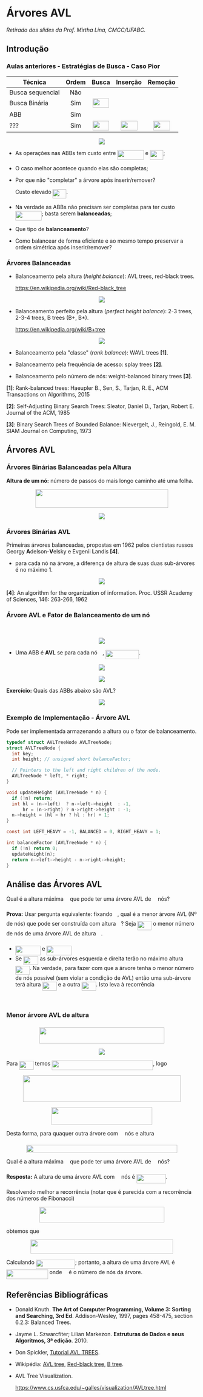 # Árvores AVL
*Retirado dos slides da Prof. Mirtha Lina, CMCC/UFABC.*

## Introdução

### Aulas anteriores - Estratégias de Busca - Caso Pior

| Técnica          | Ordem | Busca     | Inserção  | Remoção   |
| ---------------- | :---: | :-------: | :-------: | :-------: |
| Busca sequencial | Não   | <img src="https://rawgit.com/alessandrojean/AED-I-2018.1/master/classes/theory/2018.03.28/svgs/55a049b8f161ae7cfeb0197d75aff967.svg?invert_in_darkmode" align=middle width=9.867000000000003pt height=14.155350000000013pt/>       | <img src="https://rawgit.com/alessandrojean/AED-I-2018.1/master/classes/theory/2018.03.28/svgs/55a049b8f161ae7cfeb0197d75aff967.svg?invert_in_darkmode" align=middle width=9.867000000000003pt height=14.155350000000013pt/>       | <img src="https://rawgit.com/alessandrojean/AED-I-2018.1/master/classes/theory/2018.03.28/svgs/55a049b8f161ae7cfeb0197d75aff967.svg?invert_in_darkmode" align=middle width=9.867000000000003pt height=14.155350000000013pt/>       |
| Busca Binária    | Sim   | <img src="https://rawgit.com/alessandrojean/AED-I-2018.1/master/classes/theory/2018.03.28/svgs/79badfc8340e83b5f4e91765c36fd4fe.svg?invert_in_darkmode" align=middle width=43.885215pt height=24.65759999999998pt/> | <img src="https://rawgit.com/alessandrojean/AED-I-2018.1/master/classes/theory/2018.03.28/svgs/55a049b8f161ae7cfeb0197d75aff967.svg?invert_in_darkmode" align=middle width=9.867000000000003pt height=14.155350000000013pt/>       | <img src="https://rawgit.com/alessandrojean/AED-I-2018.1/master/classes/theory/2018.03.28/svgs/55a049b8f161ae7cfeb0197d75aff967.svg?invert_in_darkmode" align=middle width=9.867000000000003pt height=14.155350000000013pt/>       |
| ABB              | Sim   | <img src="https://rawgit.com/alessandrojean/AED-I-2018.1/master/classes/theory/2018.03.28/svgs/2ad9d098b937e46f9f58968551adac57.svg?invert_in_darkmode" align=middle width=9.471165000000003pt height=22.831379999999992pt/>       | <img src="https://rawgit.com/alessandrojean/AED-I-2018.1/master/classes/theory/2018.03.28/svgs/2ad9d098b937e46f9f58968551adac57.svg?invert_in_darkmode" align=middle width=9.471165000000003pt height=22.831379999999992pt/>       | <img src="https://rawgit.com/alessandrojean/AED-I-2018.1/master/classes/theory/2018.03.28/svgs/2ad9d098b937e46f9f58968551adac57.svg?invert_in_darkmode" align=middle width=9.471165000000003pt height=22.831379999999992pt/>       |
| ???              | Sim   | <img src="https://rawgit.com/alessandrojean/AED-I-2018.1/master/classes/theory/2018.03.28/svgs/79badfc8340e83b5f4e91765c36fd4fe.svg?invert_in_darkmode" align=middle width=43.885215pt height=24.65759999999998pt/> | <img src="https://rawgit.com/alessandrojean/AED-I-2018.1/master/classes/theory/2018.03.28/svgs/79badfc8340e83b5f4e91765c36fd4fe.svg?invert_in_darkmode" align=middle width=43.885215pt height=24.65759999999998pt/> | <img src="https://rawgit.com/alessandrojean/AED-I-2018.1/master/classes/theory/2018.03.28/svgs/79badfc8340e83b5f4e91765c36fd4fe.svg?invert_in_darkmode" align=middle width=43.885215pt height=24.65759999999998pt/> |

<p align="center">
  <img src="img/img1.png">
</p>

- As operações nas ABBs tem custo entre <img src="https://rawgit.com/alessandrojean/AED-I-2018.1/master/classes/theory/2018.03.28/svgs/9cf64727487f57b15f4c7a257f1dbaca.svg?invert_in_darkmode" align=middle width=69.66613500000001pt height=24.65759999999998pt/> e <img src="https://rawgit.com/alessandrojean/AED-I-2018.1/master/classes/theory/2018.03.28/svgs/1f08ccc9cd7309ba1e756c3d9345ad9f.svg?invert_in_darkmode" align=middle width=35.647755pt height=24.65759999999998pt/>;
- O caso melhor acontece quando elas são completas;
- Por que não "completar" a árvore após inserir/remover?

  Custo elevado <img src="https://rawgit.com/alessandrojean/AED-I-2018.1/master/classes/theory/2018.03.28/svgs/1f08ccc9cd7309ba1e756c3d9345ad9f.svg?invert_in_darkmode" align=middle width=35.647755pt height=24.65759999999998pt/>.
- Na verdade as ABBs não precisam ser completas para ter custo <img src="https://rawgit.com/alessandrojean/AED-I-2018.1/master/classes/theory/2018.03.28/svgs/9cf64727487f57b15f4c7a257f1dbaca.svg?invert_in_darkmode" align=middle width=69.66613500000001pt height=24.65759999999998pt/>;
basta serem **balanceadas**;
- Que tipo de **balanceamento**?
- Como balancear de forma eficiente e ao mesmo tempo preservar a ordem
simétrica após inserir/remover?

### Árvores Balanceadas

- Balanceamento pela altura (*height balance*): AVL trees, red-black trees.

  https://en.wikipedia.org/wiki/Red-black_tree

<p align="center">
  <img src="img/img2.png">
</p>

- Balanceamento perfeito pela altura (*perfect height balance*):
2-3 trees, 2-3-4 trees, B trees (B+, B*).

  https://en.wikipedia.org/wiki/B+tree

<p align="center">
  <img src="img/img3.png">
</p>

- Balanceamento pela "classe" (*rank balance*): WAVL trees **[1]**.

- Balanceamento pela frequência de acesso: splay trees **[2]**.

- Balanceamento pelo número de nós: weight-balanced binary trees **[3]**.  

**[1]**: Rank-balanced trees: Haeupler B., Sen, S., Tarjan, R. E., ACM Transactions 
on Algorithms, 2015

**[2]**: Self-Adjusting Binary Search Trees: Sleator, Daniel D., Tarjan, Robert E.
Journal of the ACM, 1985

**[3]**: Binary Search Trees of Bounded Balance: Nievergelt, J., Reingold, E. M.
SIAM Journal on Computing, 1973

## Árvores AVL

### Árvores Binárias Balanceadas pela Altura

**Altura de um nó:** número de passos do mais longo caminho até uma folha.

<p align="center"><img src="https://rawgit.com/alessandrojean/AED-I-2018.1/master/classes/theory/2018.03.28/svgs/8e9b93777db13f693d263b596215dd97.svg?invert_in_darkmode" align=middle width=350.988pt height=49.31553pt/></p>

<p align="center">
  <img src="img/img4.png">
</p>

### Árvores Binárias AVL

Primeiras árvores balanceadas, propostas em 1962 pelos cientistas russos
Georgy **A**delson-**V**elsky e Evgenii **L**andis **[4]**.

- para cada nó na árvore, a diferença de altura de suas duas sub-árvores é
no máximo 1.

<p align="center">
  <img src="img/img5.png">
</p>

**[4]**: An algorithm for the organization of information. Proc. USSR Academy of
Sciences, 146: 263-266, 1962

### Árvore AVL e Fator de Balanceamento de um nó <img src="https://rawgit.com/alessandrojean/AED-I-2018.1/master/classes/theory/2018.03.28/svgs/55a049b8f161ae7cfeb0197d75aff967.svg?invert_in_darkmode" align=middle width=9.867000000000003pt height=14.155350000000013pt/>

<p align="center"><img src="https://rawgit.com/alessandrojean/AED-I-2018.1/master/classes/theory/2018.03.28/svgs/253c68ec7096f4ac76a9318a647c7f27.svg?invert_in_darkmode" align=middle width=248.79855pt height=16.438356pt/></p>

<p align="center">
  <img src="img/img6.png">
</p>

- Uma ABB é **AVL** se para cada nó <img src="https://rawgit.com/alessandrojean/AED-I-2018.1/master/classes/theory/2018.03.28/svgs/55a049b8f161ae7cfeb0197d75aff967.svg?invert_in_darkmode" align=middle width=9.867000000000003pt height=14.155350000000013pt/>, <img src="https://rawgit.com/alessandrojean/AED-I-2018.1/master/classes/theory/2018.03.28/svgs/f2e24e333ddee4dd3ecbf6b80321cc87.svg?invert_in_darkmode" align=middle width=88.068915pt height=24.65759999999998pt/>.

<p align="center">
  <img src="img/img7.png">
</p>

<p align="center">
  <img src="img/img8.png">
</p>

**Exercício:** Quais das ABBs abaixo são AVL?

<p align="center">
  <img src="img/img9.png">
</p>

### Exemplo de Implementação - Árvore AVL

Pode ser implementada armazenando a altura ou o fator de balanceamento.

```c
typedef struct AVLTreeNode AVLTreeNode;
struct AVLTreeNode {
  int key;
  int height; // unsigned short balanceFactor;

  // Pointers to the left and right children of the node.
  AVLTreeNode * left, * right;
}

void updateHeight (AVLTreeNode * n) {
  if (!n) return;
  int hl = (n->left)  ? n->left->height  : -1,
      hr = (n->right) ? n->right->height : -1;
  n->height = (hl > hr ? hl : hr) + 1;
}

const int LEFT_HEAVY = -1, BALANCED = 0, RIGHT_HEAVY = 1;

int balanceFactor (AVLTreeNode * n) {
  if (!n) return 0;
  updateHeight(n);
  return n->left->height - n->right->height;
}
```

## Análise das Árvores AVL

Qual é a altura máxima <img src="https://rawgit.com/alessandrojean/AED-I-2018.1/master/classes/theory/2018.03.28/svgs/2ad9d098b937e46f9f58968551adac57.svg?invert_in_darkmode" align=middle width=9.471165000000003pt height=22.831379999999992pt/> que pode ter uma árvore AVL de <img src="https://rawgit.com/alessandrojean/AED-I-2018.1/master/classes/theory/2018.03.28/svgs/55a049b8f161ae7cfeb0197d75aff967.svg?invert_in_darkmode" align=middle width=9.867000000000003pt height=14.155350000000013pt/> nós?

**Prova:** Usar pergunta equivalente: fixando <img src="https://rawgit.com/alessandrojean/AED-I-2018.1/master/classes/theory/2018.03.28/svgs/2ad9d098b937e46f9f58968551adac57.svg?invert_in_darkmode" align=middle width=9.471165000000003pt height=22.831379999999992pt/>, qual é a menor árvore
AVL (Nº de nós) que pode ser construída com altura <img src="https://rawgit.com/alessandrojean/AED-I-2018.1/master/classes/theory/2018.03.28/svgs/2ad9d098b937e46f9f58968551adac57.svg?invert_in_darkmode" align=middle width=9.471165000000003pt height=22.831379999999992pt/>? Seja <img src="https://rawgit.com/alessandrojean/AED-I-2018.1/master/classes/theory/2018.03.28/svgs/75aaccdab5321b6ae9758ac6b88ac1af.svg?invert_in_darkmode" align=middle width=37.256505000000004pt height=24.65759999999998pt/> o
menor número de nós de uma árvore AVL de altura <img src="https://rawgit.com/alessandrojean/AED-I-2018.1/master/classes/theory/2018.03.28/svgs/2ad9d098b937e46f9f58968551adac57.svg?invert_in_darkmode" align=middle width=9.471165000000003pt height=22.831379999999992pt/>.

- <img src="https://rawgit.com/alessandrojean/AED-I-2018.1/master/classes/theory/2018.03.28/svgs/3c1ab59cb6504888e1b5b3ed37157f33.svg?invert_in_darkmode" align=middle width=66.14157pt height=24.65759999999998pt/> e <img src="https://rawgit.com/alessandrojean/AED-I-2018.1/master/classes/theory/2018.03.28/svgs/8531d974065c04447a17072e99aa5bbf.svg?invert_in_darkmode" align=middle width=66.14157pt height=24.65759999999998pt/>
- Se <img src="https://rawgit.com/alessandrojean/AED-I-2018.1/master/classes/theory/2018.03.28/svgs/94bd3bac738cb5ace3e7a7bb8ed7b503.svg?invert_in_darkmode" align=middle width=39.608085pt height=22.831379999999992pt/> as sub-árvores esquerda e direita terão no máximo altura
<img src="https://rawgit.com/alessandrojean/AED-I-2018.1/master/classes/theory/2018.03.28/svgs/c84cc62ecb00e0df700742b534ade734.svg?invert_in_darkmode" align=middle width=37.781535000000005pt height=22.831379999999992pt/>. Na verdade, para fazer com que a árvore tenha o menor número
de nós possível (sem violar a condição de AVL) então uma sub-árvore terá
altura <img src="https://rawgit.com/alessandrojean/AED-I-2018.1/master/classes/theory/2018.03.28/svgs/c84cc62ecb00e0df700742b534ade734.svg?invert_in_darkmode" align=middle width=37.781535000000005pt height=22.831379999999992pt/> e a outra <img src="https://rawgit.com/alessandrojean/AED-I-2018.1/master/classes/theory/2018.03.28/svgs/ed3d03f09a04c1d4e2eee6117df2f9b1.svg?invert_in_darkmode" align=middle width=37.781535000000005pt height=22.831379999999992pt/>. Isto leva à recorrência

<p align="center"><img src="https://rawgit.com/alessandrojean/AED-I-2018.1/master/classes/theory/2018.03.28/svgs/87e66a7d2a2041c9b4fdc0f2bee3ae9a.svg?invert_in_darkmode" align=middle width=330.46365pt height=16.438356pt/></p>

### Menor árvore AVL de altura <img src="https://rawgit.com/alessandrojean/AED-I-2018.1/master/classes/theory/2018.03.28/svgs/2ad9d098b937e46f9f58968551adac57.svg?invert_in_darkmode" align=middle width=9.471165000000003pt height=22.831379999999992pt/>

<p align="center"><img src="https://rawgit.com/alessandrojean/AED-I-2018.1/master/classes/theory/2018.03.28/svgs/c58b8bc03be6e7a227946417eaa49660.svg?invert_in_darkmode" align=middle width=330.46365pt height=41.09589pt/></p>

<p align="center">
  <img src="img/img10.png">
</p>

Para <img src="https://rawgit.com/alessandrojean/AED-I-2018.1/master/classes/theory/2018.03.28/svgs/c84cc62ecb00e0df700742b534ade734.svg?invert_in_darkmode" align=middle width=37.781535000000005pt height=22.831379999999992pt/> temos <img src="https://rawgit.com/alessandrojean/AED-I-2018.1/master/classes/theory/2018.03.28/svgs/d26be3830c7e83099820d01bb348e268.svg?invert_in_darkmode" align=middle width=267.020655pt height=24.65759999999998pt/>, logo

<p align="center"><img src="https://rawgit.com/alessandrojean/AED-I-2018.1/master/classes/theory/2018.03.28/svgs/469cfa64c7ba215c4096bb997d89628b.svg?invert_in_darkmode" align=middle width=415.33305pt height=70.501695pt/></p>

<p align="center"><img src="https://rawgit.com/alessandrojean/AED-I-2018.1/master/classes/theory/2018.03.28/svgs/a541fbc5ae16f9440fede6239c041254.svg?invert_in_darkmode" align=middle width=266.2803pt height=45.67959pt/></p>

Desta forma, para quaquer outra árvore com <img src="https://rawgit.com/alessandrojean/AED-I-2018.1/master/classes/theory/2018.03.28/svgs/55a049b8f161ae7cfeb0197d75aff967.svg?invert_in_darkmode" align=middle width=9.867000000000003pt height=14.155350000000013pt/> nós e altura <img src="https://rawgit.com/alessandrojean/AED-I-2018.1/master/classes/theory/2018.03.28/svgs/2ad9d098b937e46f9f58968551adac57.svg?invert_in_darkmode" align=middle width=9.471165000000003pt height=22.831379999999992pt/>

<p align="center"><img src="https://rawgit.com/alessandrojean/AED-I-2018.1/master/classes/theory/2018.03.28/svgs/8c81a02c56fd30b046511a016defc0c4.svg?invert_in_darkmode" align=middle width=398.9865pt height=21.022154999999998pt/></p>

Qual é a altura máxima <img src="https://rawgit.com/alessandrojean/AED-I-2018.1/master/classes/theory/2018.03.28/svgs/2ad9d098b937e46f9f58968551adac57.svg?invert_in_darkmode" align=middle width=9.471165000000003pt height=22.831379999999992pt/> que pode ter uma árvore AVL de <img src="https://rawgit.com/alessandrojean/AED-I-2018.1/master/classes/theory/2018.03.28/svgs/55a049b8f161ae7cfeb0197d75aff967.svg?invert_in_darkmode" align=middle width=9.867000000000003pt height=14.155350000000013pt/> nós?

**Resposta:** A altura de uma árvore AVL com <img src="https://rawgit.com/alessandrojean/AED-I-2018.1/master/classes/theory/2018.03.28/svgs/55a049b8f161ae7cfeb0197d75aff967.svg?invert_in_darkmode" align=middle width=9.867000000000003pt height=14.155350000000013pt/> nós é <img src="https://rawgit.com/alessandrojean/AED-I-2018.1/master/classes/theory/2018.03.28/svgs/65cc914a8e522bd3768a507a45acd191.svg?invert_in_darkmode" align=middle width=77.040645pt height=24.65759999999998pt/>.

Resolvendo melhor a recorrência (notar que é parecida com a recorrência
dos números de Fibonacci)

<p align="center"><img src="https://rawgit.com/alessandrojean/AED-I-2018.1/master/classes/theory/2018.03.28/svgs/c58b8bc03be6e7a227946417eaa49660.svg?invert_in_darkmode" align=middle width=330.46365pt height=41.09589pt/></p>

obtemos que

<p align="center"><img src="https://rawgit.com/alessandrojean/AED-I-2018.1/master/classes/theory/2018.03.28/svgs/b60bf136aaf88dbdd50ec209cb2f8ecc.svg?invert_in_darkmode" align=middle width=375.3816pt height=36.652274999999996pt/></p>

Calculando <img src="https://rawgit.com/alessandrojean/AED-I-2018.1/master/classes/theory/2018.03.28/svgs/106e7afc1919bf12dfdbeaf161175739.svg?invert_in_darkmode" align=middle width=103.287855pt height=24.65759999999998pt/>; portanto, a altura de uma árvore AVL é
<img src="https://rawgit.com/alessandrojean/AED-I-2018.1/master/classes/theory/2018.03.28/svgs/07ddcca3a626cb395df4abc6092df48f.svg?invert_in_darkmode" align=middle width=109.70718000000001pt height=24.65759999999998pt/> onde <img src="https://rawgit.com/alessandrojean/AED-I-2018.1/master/classes/theory/2018.03.28/svgs/55a049b8f161ae7cfeb0197d75aff967.svg?invert_in_darkmode" align=middle width=9.867000000000003pt height=14.155350000000013pt/> é o número de nós da árvore.

## Referências Bibliográficas

- Donald Knuth. **The Art of Computer Programming, Volume 3: Sorting
and Searching, 3rd Ed**. Addison-Wesley, 1997, pages 458-475,
section 6.2.3: Balanced Trees.
- Jayme L. Szwarcfiter; Lilian Markezon. **Estruturas de Dados e seus
Algoritmos, 3ª edição**. 2010.
- Don Spickler, [Tutorial AVL TREES].
- Wikipédia: [AVL tree], [Red-black tree], [B tree].
- AVL Tree Visualization.

  https://www.cs.usfca.edu/~galles/visualization/AVLtree.html

[Tutorial AVL TREES]: http://facultyfp.salisbury.edu/despickler/personal/Resources/AdvancedDataStructures/Handouts/AVL_TREES.pdf
[AVL tree]: https://en.wikipedia.org/wiki/AVL_tree
[Red-black tree]: https://en.wikipedia.org/wiki/Red-black_tree
[B tree]: https://en.wikipedia.org/wiki/B-tree